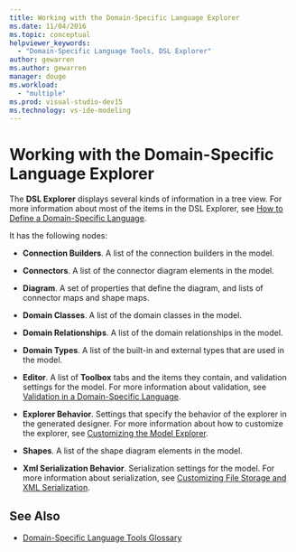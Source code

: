 ```yaml
---
title: Working with the Domain-Specific Language Explorer
ms.date: 11/04/2016
ms.topic: conceptual
helpviewer_keywords:
  - "Domain-Specific Language Tools, DSL Explorer"
author: gewarren
ms.author: gewarren
manager: douge
ms.workload:
  - "multiple"
ms.prod: visual-studio-dev15
ms.technology: vs-ide-modeling
---
```

# Working with the Domain-Specific Language Explorer
The **DSL Explorer** displays several kinds of information in a tree view. For more information about most of the items in the DSL Explorer, see [How to Define a Domain-Specific Language](../modeling/how-to-define-a-domain-specific-language.md).

 It has the following nodes:

-   **Connection Builders**. A list of the connection builders in the model.

-   **Connectors**. A list of the connector diagram elements in the model.

-   **Diagram**. A set of properties that define the diagram, and lists of connector maps and shape maps.

-   **Domain Classes**. A list of the domain classes in the model.

-   **Domain Relationships**. A list of the domain relationships in the model.

-   **Domain Types**. A list of the built-in and external types that are used in the model.

-   **Editor**. A list of **Toolbox** tabs and the items they contain, and validation settings for the model. For more information about validation, see [Validation in a Domain-Specific Language](../modeling/validation-in-a-domain-specific-language.md).

-   **Explorer Behavior**. Settings that specify the behavior of the explorer in the generated designer. For more information about how to customize the explorer, see [Customizing the Model Explorer](../modeling/customizing-the-model-explorer.md).

-   **Shapes**. A list of the shape diagram elements in the model.

-   **Xml Serialization Behavior**. Serialization settings for the model. For more information about serialization, see [Customizing File Storage and XML Serialization](../modeling/customizing-file-storage-and-xml-serialization.md).

## See Also

- [Domain-Specific Language Tools Glossary](http://msdn.microsoft.com/ca5e84cb-a315-465c-be24-76aa3df276aa)

